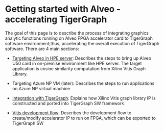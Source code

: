 # Getting started with Alveo - accelerating TigerGraph

The goal of this page is to describe the process of integrating graphics analytic functions running on Alveo FPGA accelerator card to TigerGraph software environment;thus, accelerating the overall execution of TigerGraph software. There are 4 main sections:


- [Targeting Alveo in HPE server](TG_A_v1.md): 
Describes the steps to bring up Alveo U50 card in on-premise environment like HPE server.  The target application is cosine similarity computation from Xilinx Vitis Graph Library.  

- Targeting Azure NP VM (later): 
Describes the steps to run applications on Azure NP virtual machine

- [Integration with TigerGraph](TG_C_v1.md):
Explains how Xilinx Vitis graph library IP is constructed and ported into TigerGraph SW framework

- [Vitis development flow](TG_D_v1.md): 
Describes the development flow to create/modify accelerator IP to run on FPGA, which can be exported to TigerGraph SW

